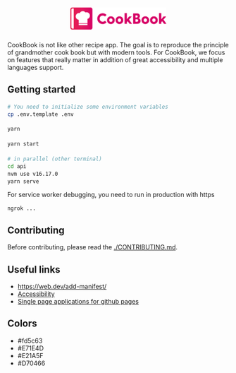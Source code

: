 <h1 style="text-align: center;">
  <img src="src/assets/logo.svg" alt="CookBook" height="50">
</h1>

CookBook is not like other recipe app. The goal is to reproduce the principle of grandmother cook book but with modern tools. For CookBook, we focus on features that really matter in addition of great accessibility and multiple languages support.

## Getting started

```bash
# You need to initialize some environment variables
cp .env.template .env

yarn

yarn start

# in parallel (other terminal)
cd api
nvm use v16.17.0
yarn serve
```

For service worker debugging, you need to run in production with https

```
ngrok ...

```

## Contributing

Before contributing, please read the [./CONTRIBUTING.md](Guidelines).

## Useful links

- https://web.dev/add-manifest/
- [Accessibility](https://reactjs.org/docs/accessibility.html)
- [Single page applications for github pages](https://github.com/rafgraph/spa-github-pages)

## Colors

- #fd5c63
- #E71E4D
- #E21A5F
- #D70466
